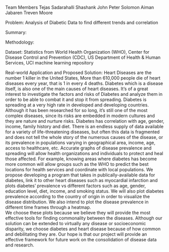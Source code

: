 Team Members
Tejas Sadarahalli 
Shashank John Peter Solomon
Aiman Jabaren
Treven Moore

Problem:
Analysis of Diabetic Data to find different trends and correlation

Summary:

Methodology:

Dataset:
Statistics from World Health Organization (WHO), Center for Disease Control and Prevention (CDC), US Department of Health & Human Services, UCI machine learning repository

Real-world Application and Proposed Solution:
Heart Diseases are the number 1 killer in the United States, More than 610,000 people die of heart diseases every year, that is 1 in every 4 deaths. Diabetes which is a disease itself, is also one of the main causes of heart diseases. It’s of a great interest to investigate the factors and risks of Diabetes and analyze them in order to be able to combat it and stop it from spreading.
Diabetes is spreading at a very high rate in developed and developing countries. Although it has been researched for so long, it’s still one of the most complex diseases, since its risks are embedded in modern cultures and they are nature and nurture risks. Diabetes has correlation with age, gender, income, family history and diet.
There is an endless supply of data available for a variety of life-threatening diseases, but often this data is fragmented and does not tell the whole story of the numerous causes of the disease, or its prevalence in populations varying in geographical area, income, age, access to healthcare, etc. 
Accurate graphs of disease prevalence and spreading will allow health organizations and individuals to protect and heal those affected. For example, knowing areas where diabetes has become more common will allow groups such as the WHO to predict the best locations for health services and coordinate with local populations.
We propose developing a program that takes in publically-available data for diabetes, link it to other heart diseases such as myocardial infarction and plots diabetes’ prevalence vs different factors such as age, gender, education level, diet, income, and smoking status. We will also plot diabetes prevalence according to the country of origin in order to visualize the disease distribution. We also intend to plot the disease prevalence in different time frames through a heatmap.  
We choose these plots because we believe they will provide the most effective tools for finding commonality between the diseases. Although our solution can be extended to virtually 
any disease or socioeconomic disparity, we choose diabetes and heart disease because of how common and debilitating they are. Our hope is that our project will provide an effective framework for future work on the consolidation of disease data and research.


